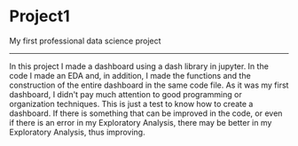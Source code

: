 # Project1
 My first professional data science project

---

In this project I made a dashboard using a dash library in jupyter. In the code I made an EDA and, in addition, I made the functions and the construction of the entire dashboard in the same code file. As it was my first dashboard, I didn't pay much attention to good programming or organization techniques. This is just a test to know how to create a dashboard. If there is something that can be improved in the code, or even if there is an error in my Exploratory Analysis, there may be better in my Exploratory Analysis, thus improving.
